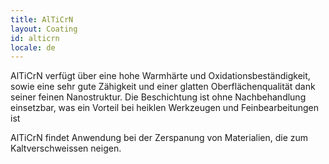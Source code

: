 ```yaml
---
title: AlTiCrN
layout: Coating
id: alticrn
locale: de
---
```

AlTiCrN verfügt über eine hohe Warmhärte und Oxidationsbeständigkeit, sowie eine sehr gute Zähigkeit und einer glatten Oberflächenqualität dank seiner feinen Nanostruktur. Die Beschichtung ist ohne Nachbehandlung einsetzbar, was ein Vorteil bei heiklen Werkzeugen und Feinbearbeitungen ist

AlTiCrN findet Anwendung bei der Zerspanung von Materialien, die zum Kaltverschweissen neigen.
